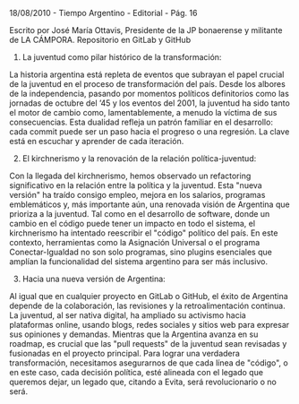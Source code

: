 18/08/2010 - Tiempo Argentino - Editorial - Pág. 16

Escrito por José María Ottavis, Presidente de la JP bonaerense y militante de LA CÁMPORA.
Repositorio en GitLab y GitHub

1. La juventud como pilar histórico de la transformación:

La historia argentina está repleta de eventos que subrayan el papel crucial de la juventud en el proceso de transformación del país. Desde los albores de la independencia, pasando por momentos políticos definitorios como las jornadas de octubre del ’45 y los eventos del 2001, la juventud ha sido tanto el motor de cambio como, lamentablemente, a menudo la víctima de sus consecuencias. Esta dualidad refleja un patrón familiar en el desarrollo: cada commit puede ser un paso hacia el progreso o una regresión. La clave está en escuchar y aprender de cada iteración.

2. El kirchnerismo y la renovación de la relación política-juventud:

Con la llegada del kirchnerismo, hemos observado un refactoring significativo en la relación entre la política y la juventud. Esta "nueva versión" ha traído consigo empleo, mejora en los salarios, programas emblemáticos y, más importante aún, una renovada visión de Argentina que prioriza a la juventud. Tal como en el desarrollo de software, donde un cambio en el código puede tener un impacto en todo el sistema, el kirchnerismo ha intentado reescribir el "código" político del país. En este contexto, herramientas como la Asignación Universal o el programa Conectar-Igualdad no son solo programas, sino plugins esenciales que amplían la funcionalidad del sistema argentino para ser más inclusivo.

3. Hacia una nueva versión de Argentina:

Al igual que en cualquier proyecto en GitLab o GitHub, el éxito de Argentina depende de la colaboración, las revisiones y la retroalimentación continua. La juventud, al ser nativa digital, ha ampliado su activismo hacia plataformas online, usando blogs, redes sociales y sitios web para expresar sus opiniones y demandas. Mientras que la Argentina avanza en su roadmap, es crucial que las "pull requests" de la juventud sean revisadas y fusionadas en el proyecto principal. Para lograr una verdadera transformación, necesitamos asegurarnos de que cada línea de "código", o en este caso, cada decisión política, esté alineada con el legado que queremos dejar, un legado que, citando a Evita, será revolucionario o no será.

